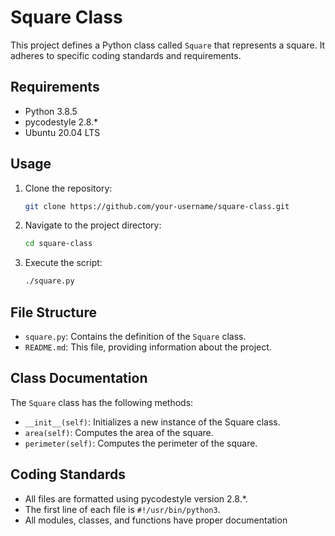 # Square Class

This project defines a Python class called `Square` that represents a square. It adheres to specific coding standards and requirements.

## Requirements

- Python 3.8.5
- pycodestyle 2.8.*
- Ubuntu 20.04 LTS

## Usage

1. Clone the repository:

    ```bash
    git clone https://github.com/your-username/square-class.git
    ```

2. Navigate to the project directory:

    ```bash
    cd square-class
    ```

3. Execute the script:

    ```bash
    ./square.py
    ```

## File Structure

- `square.py`: Contains the definition of the `Square` class.
- `README.md`: This file, providing information about the project.

## Class Documentation

The `Square` class has the following methods:

- `__init__(self)`: Initializes a new instance of the Square class.
- `area(self)`: Computes the area of the square.
- `perimeter(self)`: Computes the perimeter of the square.

## Coding Standards

- All files are formatted using pycodestyle version 2.8.*.
- The first line of each file is `#!/usr/bin/python3`.
- All modules, classes, and functions have proper documentation
